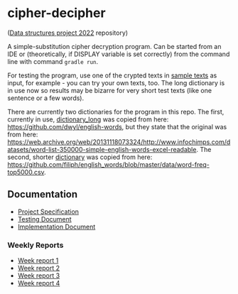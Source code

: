 # cipher-decipher

([Data structures project 2022](https://tiralabra.github.io/2022_p4/index) repository)

A simple-substitution cipher decryption program. Can be started from an IDE or (theoretically, if DISPLAY variable is set correctly) from the command line with command `gradle run`.

For testing the program, use one of the crypted texts in [sample texts](https://github.com/hjeronen/cipher-decipher/blob/main/cipher-decipher/sample_texts.md) as input, for example - you can try your own texts, too. The long dictionary is in use now so results may be bizarre for very short test texts (like one sentence or a few words).

There are currently two dictionaries for the program in this repo. The first, currently in use, [dictionary_long](https://github.com/hjeronen/cipher-decipher/blob/main/cipher-decipher/dictionary_long.txt) was copied from here: https://github.com/dwyl/english-words, but they state that the original was from here: https://web.archive.org/web/20131118073324/http://www.infochimps.com/datasets/word-list-350000-simple-english-words-excel-readable. The second, shorter [dictionary](https://github.com/hjeronen/cipher-decipher/blob/main/cipher-decipher/dictionary.txt) was copied from here: https://github.com/filiph/english_words/blob/master/data/word-freq-top5000.csv.

## Documentation
* [Project Specification](https://github.com/hjeronen/cipher-decipher/blob/main/documentation/project_specification.md)
* [Testing Document](https://github.com/hjeronen/cipher-decipher/blob/main/documentation/testing_document.md)
* [Implementation Document](https://github.com/hjeronen/cipher-decipher/blob/main/documentation/implementation_document.md)

### Weekly Reports
* [Week report 1](https://github.com/hjeronen/cipher-decipher/blob/main/documentation/week_report_1.md)
* [Week report 2](https://github.com/hjeronen/cipher-decipher/blob/main/documentation/week_report_2.md)
* [Week report 3](https://github.com/hjeronen/cipher-decipher/blob/main/documentation/week_report_3.md)
* [Week report 4](https://github.com/hjeronen/cipher-decipher/blob/main/documentation/week_report_4.md)
